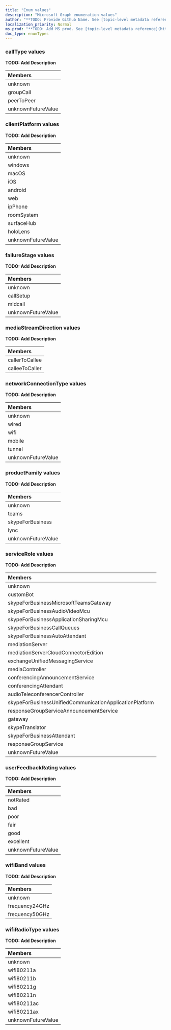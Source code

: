 ```yaml
---
title: "Enum values"
description: "Microsoft Graph enumeration values"
author: "**TODO: Provide Github Name. See [topic-level metadata reference](https://msgo.azurewebsites.net/add/document/guidelines/metadata.html#topic-level-metadata)**"
localization_priority: Normal
ms.prod: "**TODO: Add MS prod. See [topic-level metadata reference](https://msgo.azurewebsites.net/add/document/guidelines/metadata.html#topic-level-metadata)**"
doc_type: enumTypes
---
```


### callType values 


**TODO: Add Description**

|Members|
|:---|
|unknown|
|groupCall|
|peerToPeer|
|unknownFutureValue|

### clientPlatform values 

**TODO: Add Description**

|Members|
|:---|
|unknown|
|windows|
|macOS|
|iOS|
|android|
|web|
|ipPhone|
|roomSystem|
|surfaceHub|
|holoLens|
|unknownFutureValue|

### failureStage values 

**TODO: Add Description**

|Members|
|:---|
|unknown|
|callSetup|
|midcall|
|unknownFutureValue|

### mediaStreamDirection values 

**TODO: Add Description**

|Members|
|:---|
|callerToCallee|
|calleeToCaller|

### networkConnectionType values 

**TODO: Add Description**

|Members|
|:---|
|unknown|
|wired|
|wifi|
|mobile|
|tunnel|
|unknownFutureValue|

### productFamily values 

**TODO: Add Description**

|Members|
|:---|
|unknown|
|teams|
|skypeForBusiness|
|lync|
|unknownFutureValue|

### serviceRole values 

**TODO: Add Description**

|Members|
|:---|
|unknown|
|customBot|
|skypeForBusinessMicrosoftTeamsGateway|
|skypeForBusinessAudioVideoMcu|
|skypeForBusinessApplicationSharingMcu|
|skypeForBusinessCallQueues|
|skypeForBusinessAutoAttendant|
|mediationServer|
|mediationServerCloudConnectorEdition|
|exchangeUnifiedMessagingService|
|mediaController|
|conferencingAnnouncementService|
|conferencingAttendant|
|audioTeleconferencerController|
|skypeForBusinessUnifiedCommunicationApplicationPlatform|
|responseGroupServiceAnnouncementService|
|gateway|
|skypeTranslator|
|skypeForBusinessAttendant|
|responseGroupService|
|unknownFutureValue|

### userFeedbackRating values 

**TODO: Add Description**

|Members|
|:---|
|notRated|
|bad|
|poor|
|fair|
|good|
|excellent|
|unknownFutureValue|

### wifiBand values 

**TODO: Add Description**

|Members|
|:---|
|unknown|
|frequency24GHz|
|frequency50GHz|

### wifiRadioType values 

**TODO: Add Description**

|Members|
|:---|
|unknown|
|wifi80211a|
|wifi80211b|
|wifi80211g|
|wifi80211n|
|wifi80211ac|
|wifi80211ax|
|unknownFutureValue|

